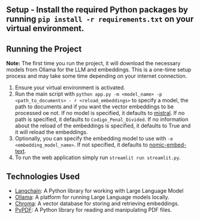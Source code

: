 ## Setup - Install the required Python packages by running `pip install -r requirements.txt` on your virtual environment.

## Running the Project

**Note:** The first time you run the project, it will download the necessary models from Ollama for the LLM and embeddings. This is a one-time setup process and may take some time depending on your internet connection.

1. Ensure your virtual environment is activated.
2. Run the main script with `python app.py -m <model_name> -p <path_to_documents> - r <reload_embeddings>` to specify a model, the path to documents and if you want the vector embeddings to be processed oe not. If no model is specified, it defaults to [mistral](https://ollama.com/library/mistral). If no path is specified, it defaults to `Codigo_Penal_Divided`. If no information about the reload of the embeddings is specified, it defaults to True and it will reload the embeddings.
3. Optionally, you can specify the embedding model to use with `-e <embedding_model_name>`. If not specified, it defaults to [nomic-embed-text](https://ollama.com/library/nomic-embed-text).
4. To run the web application simply run `streamlit run streamlit.py`.

## Technologies Used

- [Langchain](https://github.com/langchain/langchain): A Python library for working with Large Language Model
- [Ollama](https://ollama.ai/): A platform for running Large Language models locally.
- [Chroma](https://docs.trychroma.com/): A vector database for storing and retrieving embeddings.
- [PyPDF](https://pypi.org/project/PyPDF2/): A Python library for reading and manipulating PDF files.
